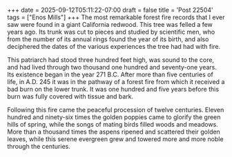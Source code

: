 +++
date = 2025-09-12T05:11:22-07:00
draft = false
title = 'Post 22504'
tags = ["Enos Mills"]
+++
The most remarkable forest fire records that I ever saw were found in a giant California redwood. This tree was felled a few years ago. Its trunk was cut to pieces and studied by scientific men, who from the number of its annual rings found the year of its birth, and also deciphered the dates of the various experiences the tree had had with fire.

This patriarch had stood three hundred feet high, was sound to the core, and had lived through two thousand one hundred and seventy-one years. Its existence began in the year 271 B.C. After more than five centuries of life, in A.D. 245 it was in the pathway of a forest fire from which it received a bad burn on the lower trunk. It was one hundred and five years before this burn was fully covered with tissue and bark.

Following this fire came the peaceful procession of twelve centuries. Eleven hundred and ninety-six times the golden poppies came to glorify the green hills of spring, while the songs of mating birds filled woods and meadows. More than a thousand times the aspens ripened and scattered their golden leaves, while this serene evergreen grew and towered more and more noble through the centuries.
